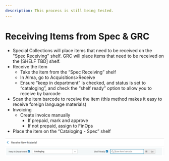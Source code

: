 ```yaml
---
description: This process is still being tested.
---
```


# Receiving Items from Spec & GRC

* Special Collections will place items that need to be received on the "Spec Receiving" shelf. GRC will place items that need to be received on the \[SHELF TBD] shelf.
* Receive the item
  * Take the item from the “Spec Receiving” shelf
  * In Alma, go to Acquisitions>Receive
  * Ensure “keep in department” is checked, and status is set to “cataloging”, and check the “shelf ready” option to allow you to receive by barcode
* Scan the item barcode to receive the item (this method makes it easy to receive foreign language materials)
* Invoicing
  * Create invoice manually
    * If prepaid, mark and approve
    * If not prepaid, assign to FinOps
* Place the item on the “Cataloging - Spec” shelf

![](<../../../.gitbook/assets/image (4) (2).png>)

